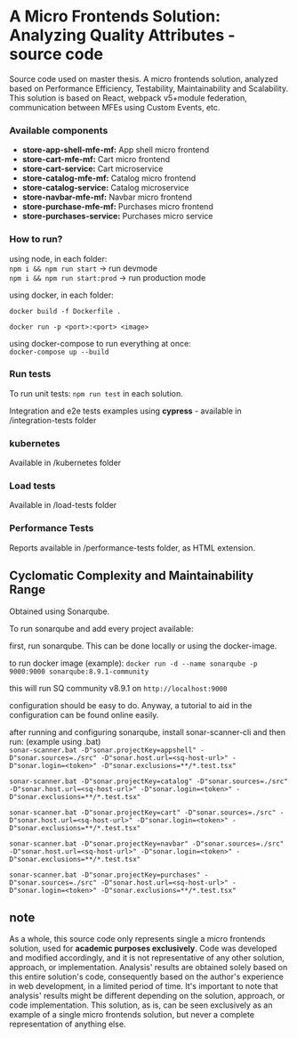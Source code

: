 # A Micro Frontends Solution: Analyzing Quality Attributes - source code 

Source code used on master thesis. A micro frontends solution, analyzed based on Performance Efficiency, Testability, Maintainability and Scalability.
This solution is based on React, webpack v5+module federation, communication between MFEs using Custom Events, etc.

### Available components
- <b>store-app-shell-mfe-mf:</b> App shell micro frontend <br>
- <b>store-cart-mfe-mf:</b> Cart micro frontend<br>
- <b>store-cart-service:</b> Cart microservice <br>
- <b>store-catalog-mfe-mf:</b> Catalog micro frontend<br>
- <b>store-catalog-service:</b> Catalog microservice<br>
- <b>store-navbar-mfe-mf:</b> Navbar micro frontend<br>
- <b>store-purchase-mfe-mf:</b> Purchases micro frontend<br>
- <b>store-purchases-service:</b> Purchases micro service<br>

### How to run?
using node, in each folder:<br>
`npm i && npm run start` -> run devmode <br>
`npm i && npm run start:prod` -> run production mode<br>

using docker, in each folder:<br>

`docker build -f Dockerfile .`<br>

`docker run -p <port>:<port> <image>`<br>

using docker-compose to run everything at once:<br>
`docker-compose up --build`<br>

### Run tests
To run unit tests: `npm run test` in each solution.

Integration and e2e tests examples using <b>cypress</b> - available in <br>/integration-tests folder

### kubernetes

Available in /kubernetes folder

### Load tests

Available in /load-tests folder

### Performance Tests

Reports available in /performance-tests folder, as HTML extension.

## Cyclomatic Complexity and Maintainability Range

Obtained using Sonarqube.

To run sonarqube and add every project available:

first, run sonarqube. This can be done locally or using the docker-image. 

to run docker image (example):
`docker run -d --name sonarqube -p 9000:9000 sonarqube:8.9.1-community`

this will run SQ community v8.9.1 on `http://localhost:9000`

configuration should be easy to do. Anyway, a tutorial to aid in the configuration can be found online easily.

after running and configuring sonarqube, install sonar-scanner-cli and then run:
(example using .bat)<br>
`sonar-scanner.bat -D"sonar.projectKey=appshell" -D"sonar.sources=./src" -D"sonar.host.url=<sq-host-url>" -D"sonar.login=<token>" -D"sonar.exclusions=**/*.test.tsx"`<br>

`sonar-scanner.bat -D"sonar.projectKey=catalog" -D"sonar.sources=./src" -D"sonar.host.url=<sq-host-url>" -D"sonar.login=<token>" -D"sonar.exclusions=**/*.test.tsx"`<br>

`sonar-scanner.bat -D"sonar.projectKey=cart" -D"sonar.sources=./src" -D"sonar.host.url=<sq-host-url>" -D"sonar.login=<token>" -D"sonar.exclusions=**/*.test.tsx"`<br>

`sonar-scanner.bat -D"sonar.projectKey=navbar" -D"sonar.sources=./src" -D"sonar.host.url=<sq-host-url>" -D"sonar.login=<token>" -D"sonar.exclusions=**/*.test.tsx"`<br>

`sonar-scanner.bat -D"sonar.projectKey=purchases" -D"sonar.sources=./src" -D"sonar.host.url=<sq-host-url>" -D"sonar.login=<token>" -D"sonar.exclusions=**/*.test.tsx"`<br>


## note

As a whole, this source code only represents single a micro frontends solution, used for <b>academic purposes exclusively</b>. Code was developed and modified accordingly, and it is not representative of any other solution, approach, or implementation. Analysis' results are obtained solely based on this entire solution's code, consequently based on the author's experience in web development, in a limited period of time. It's important to note that analysis' results might be different depending on the solution, approach, or code implementation. This solution, as is, can be seen exclusively as an example of a single micro frontends solution, but never a complete representation of anything else.<br>